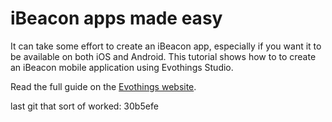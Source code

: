 # iBeacon apps made easy

It can take some effort to create an iBeacon app, especially if you want it to be available on both iOS and Android. This tutorial shows how to to create an iBeacon mobile application using Evothings Studio.

Read the full guide on the [Evothings website](http://evothings.com/quick-guide-to-writing-mobile-ibeacon-applications-in-javascript/).


last git that sort of worked: 30b5efe

<!--
## What are iBeacons?

iBeacons are like very small lighthouses sending out signals that can be detected by a mobile application. The app can sense if a particular beacon is near or far away.  iBeacons are typically small devices powered by battery. Applications include notifications based on position/range, for example security information, commercial offerings, ads, tourist information, museum information, etc.

[iBeacon](https://developer.apple.com/ibeacon/) is Apple's beacon technology brand name and implementation. It is based on the Bluetooth Low Energy (BLE) wireless communication standard.

The BLE standard specifies an advertising mode, which is what iBeacons use. When a BLE device is in advertisement mode it repeatedly broadcasts packets over radio. The advertisement packet contains the name of the device and a scan record that can hold a limited amount of of data. Apple uses the scan record to send out a UUID that uniquely identifies the beacon.

There are several companies that make iBeacons, like [Estimote](http://estimote.com/), [Punch Through Design](http://punchthrough.com/bean/), [Kontakt](http://kontakt.io/), and [numerous additional offerings exist](http://www.alibaba.com/countrysearch/CN/ibeacon.html). The beekn website/blog presents an [iBeacon guide](http://beekn.net/guide-to-ibeacons/).

[Photographs of iBeacons]

## iBeacon APIs for mobile platforms

iOS has an [iBeacon API](https://developer.apple.com/library/ios/documentation/CoreLocation/Reference/CLLocationManager_Class/CLLocationManager/CLLocationManager.html) that you must use to scan for beacon information. Notably, the CoreBuetooth API cannot be used to detect beacons, as scan records that contain iBeacon headers are blocked by Apple.

Android and other platforms that support BLE can scan for iBeacons without any restrictions.

There are several iBeacon plugins for Cordova/PhoneGap, for example the [plugin by Peter Metz](https://github.com/petermetz/cordova-plugin-ibeacon).

While Apple place restrictions of how their own APIs can be used on iOS, other platforms can implement iBeacon libraries and applications without these restrictions. In addition, Apple does not manufacture iBeacon devices, they are a third party product. The openness of the BLE standard and the diversity of iBeacon hardware devices open up for lots or innovative beacon applications.

## Example app - iBeacons that make you relax

In a previous blogpost on ["DIY" beacon technology](http://evothings.com/diy-arduino-beacons/) we made an example app about ways to relax. Different relaxation techniques are shown depending on which beacon is closest to your mobile phone.

Here we will implement the same application, but this time we will use Apple's iBeacon technology.

The app has four pages. When you are close to a beacon, an information page presenting a relaxation technique is shown. When no beacons are near, a default page is shown. This type of application could be used in a museum or library, at a university, or at some other public location where visitors can be given time to relax.

[Screenshots from the app]

## Implementation overview

The app is developed in HTML/JavaScript. For iBeacon functionality the [cordova-ibeacon plugin](https://github.com/petermetz/cordova-plugin-ibeacon) is used (documentation is found by following the link). To deploy the app you can either use Evothings Client or build a native app that you publish on the app stores.

[Source code is on GitHub](https://github.com/divineprog/evo-demos/tree/master/Demos2014/iBeaconDemo).

File [index.html](https://github.com/divineprog/evo-demos/blob/master/Demos2014/iBeaconDemo/index.html) contains HTML data for the info pages of the application.

The JavaScript code that contains the iBeacon setup and logic is in file [app.js](https://github.com/divineprog/evo-demos/blob/master/Demos2014/iBeaconDemo/app.js).

## Tracking iBeacons - ranging vs. monitoring

To track iBeacons, you specify regions for the beacons for which you want to get notifications. Here is the code that defines the regions for the pages, the id is used to identify the page associated with a beacon:

	// Regions that define which page to show for each beacon.
	app.beaconRegions =
	[
		{
			id: 'page-feet',
			uuid:'A4950001-C5B1-4B44-B512-1370F02D74DE',
			major: 1,
			minor: 1
		},
		{
			id: 'page-shoulders',
			uuid:'A4950001-C5B1-4B44-B512-1370F02D74DE',
			major: 1,
			minor: 2
		},
		{
			id: 'page-face',
			uuid:'A4950001-C5B1-4B44-B512-1370F02D74DE',
			major: 1,
			minor: 3
		}
	]

Note that you need to know the UUID of the beacons you wish to track. Same UIID can be shared by multipel beacons, in which case you can use the major and minor integer numbers to uniquely identify a beacon. It is however not mandatory to specify the major/minor numbers when tracking for beacons.

Different iBeacon vendors have different method for how to finding/specifying the UUID and major/minor numbers. When testing the relaxation app, we used the [LightBlue Bean](http://punchthrough.com/bean/), which is straightforward to configure over BLE.

## Ranging vs. monitoring

Next we will look a the code for tracking beacons. Note that two types of tracking are used for iBeacons. Monitoring, which is enabled by **startMonitoringForRegion**, tracks the entering and exiting regions. Monitoring can be run both when the app is in the foreground and in the background, may have a low update rate, and does not contain proximity information. Ranging, enabled by **startRangingBeaconsInRegion**, works only in the foreground, has a fast update rate, and has proximity information (ProximityImmediate, ProximityNear, ProximityFar). For further details regarding iBeacons and background vs foreground modes, explore [this report from Radius Networks](http://developer.radiusnetworks.com/2013/11/13/ibeacon-monitoring-in-the-background-and-foreground.html)


The example app uses ranging to determine proximity of the relaxation beacons. However, the code also enables monitoring of beacons for demonstrational purposes. The following piece of code iterates over the regions and enables monitoring and ranging for each region:

	// Start monitoring and ranging our beacons.
	for (var r in app.beaconRegions)
	{
		var region = app.beaconRegions[r]

		var beaconRegion = new cordova.plugins.locationManager.BeaconRegion(
			region.id, region.uuid, region.major, region.minor)

		// Start monitoring.
		cordova.plugins.locationManager.startMonitoringForRegion(beaconRegion)
			.fail(console.error)
			.done()

		// Start ranging.
		cordova.plugins.locationManager.startRangingBeaconsInRegion(beaconRegion)
			.fail(console.error)
			.done()
	}

## Responding to iBeacon events

To listen for beacon events, a delegate object with callback functions is used, as is shown in the following code snippet:

	// The delegate object contains iBeacon callback functions.
	var delegate = locationManager.delegate.implement(
	{
		didDetermineStateForRegion: function(pluginResult)
		{
			//console.log('didDetermineStateForRegion: ' + JSON.stringify(pluginResult))
		},

		didStartMonitoringForRegion: function(pluginResult)
		{
			//console.log('didStartMonitoringForRegion:' + JSON.stringify(pluginResult))
		},

		didRangeBeaconsInRegion: function(pluginResult)
		{
			//console.log('didRangeBeaconsInRegion: ' + JSON.stringify(pluginResult))
			app.didRangeBeaconsInRegion(pluginResult)
		}
	})

The pluginResult object contains information about ranged beacon(s). Examine the code in file [app.js](https://github.com/divineprog/evo-demos/blob/master/Demos2014/iBeaconDemo/app.js) for further details. To enable logging, uncomment the console.log calls. Log output will be shown in the "Tools" window of Evothings Workbench.

As mentioned above, the example app uses ranging, but monitoring is also supplied for educational purposes.

## Running the example app

To run the example app, do as follows:

* [Download the source code from GitHub](https://github.com/divineprog/evo-demos/tree/master/Demos2014/iBeaconDemo)
* Start Evothings Workbench on a desktop machine
* Launch the Evothings Client app on a mobile device and connect to the Workbench
* Drag the index.html file of the example into the Workbench project list
* Edit file app.js to contain the UUIDs and major/minor numbers of your iBeacons (alternatively configure your iBeacons with the values used in the example)
* Click the RUN button in the Workbench project list
* When the app has loaded onto the mobile device, move it close to the beacons to see the different relaxation pages

Note that you can try out the example even if you have only one iBeacon. In this case, the page associated with the beacon will display when you are close to it. The default page will be shown when the beacon is out of range or turned off.

You can create your own iBeacon using a computer that supports BLE. For example, here is [how to turn a Raspberry Pi into an iBeacon](http://www.theregister.co.uk/2013/11/29/feature_diy_apple_ibeacons/). For a specification of the iBeacon advertisement format, see for instance [here](http://en.wikipedia.org/wiki/IBeacon) and [here](http://stackoverflow.com/questions/18906988/what-is-the-ibeacon-bluetooth-profile).

To create a native app, follow the [build instructions](http://evothings.com/doc/build/build-overview.html) in the Evothings Studio documentation.
-->
